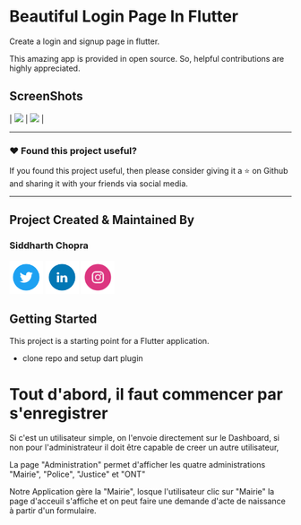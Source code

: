 # Beautiful Login Page In Flutter

Create a login and signup page in flutter.

This amazing app is provided in open source. So, helpful contributions are highly appreciated.

## ScreenShots


| <img src="screenshots/login.jpg"  width="300"/> | <img src="screenshots/register.jpg" width="300"/>  |

---

### :heart: Found this project useful?

If you found this project useful, then please consider giving it a :star: on Github and sharing it with your friends via social media.

---

## Project Created & Maintained By

### Siddharth Chopra

<a href="https://twitter.com/sidd_art_"><img src="https://github.com/aritraroy/social-icons/blob/master/twitter-icon.png?raw=true" width="60"></a>
<a href="https://linkedin.com/in/siddharthchopra1/"><img src="https://github.com/aritraroy/social-icons/blob/master/linkedin-icon.png?raw=true" width="60"></a>
<a href="https://instagram.com/siddharth_chopra"><img src="https://github.com/aritraroy/social-icons/blob/master/instagram-icon.png?raw=true" width="60"></a>



## Getting Started

This project is a starting point for a Flutter application.

- clone repo and setup dart plugin

# Tout d'abord, il faut commencer par s'enregistrer 

Si c'est un utilisateur simple, on l'envoie directement sur le Dashboard, si non pour l'administrateur il doit être capable 
de creer un autre utilisateur, 

La page "Administration" permet d'afficher les quatre administrations "Mairie", "Police", "Justice" et "ONT"

Notre Application gère la "Mairie", losque l'utilisateur clic sur "Mairie" la page d'acceuil s'affiche et on peut faire une demande 
d'acte de naissance à partir d'un formulaire. 

